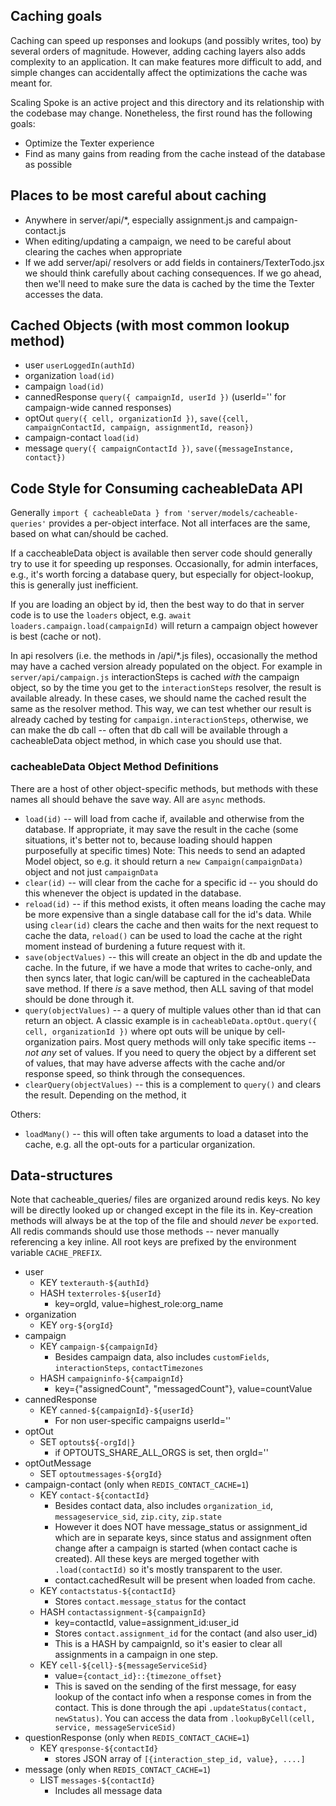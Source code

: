 ## Caching goals

Caching can speed up responses and lookups (and possibly writes, too) by several orders of
magnitude.  However, adding caching layers also adds complexity to an application.  It can
make features more difficult to add, and simple changes can accidentally affect the optimizations
the cache was meant for.

Scaling Spoke is an active project and this directory and its relationship with the codebase
may change.  Nonetheless, the first round has the following goals:

* Optimize the Texter experience
* Find as many gains from reading from the cache instead of the database as possible

## Places to be most careful about caching

* Anywhere in server/api/*, especially assignment.js and campaign-contact.js
* When editing/updating a campaign, we need to be careful about clearing the caches when appropriate
* If we add server/api/ resolvers or add fields in containers/TexterTodo.jsx
  we should think carefully about caching consequences. If we go ahead, then we'll need
  to make sure the data is cached by the time the Texter accesses the data.

## Cached Objects (with most common lookup method)

* user `userLoggedIn(authId)`
* organization `load(id)`
* campaign `load(id)`
* cannedResponse `query({ campaignId, userId })` (userId='' for campaign-wide canned responses)
* optOut `query({ cell, organizationId })`, `save({cell, campaignContactId, campaign, assignmentId, reason})`
* campaign-contact `load(id)`
* message `query({ campaignContactId })`, `save({messageInstance, contact})`

## Code Style for Consuming cacheableData API

Generally `import { cacheableData } from 'server/models/cacheable-queries'` provides a
per-object interface.  Not all interfaces are the same, based on what can/should be cached.

If a caccheableData object is available then server code should generally try to use it
for speeding up responses.  Occasionally, for admin interfaces, e.g., it's worth
forcing a database query, but especially for object-lookup, this is generally just inefficient.

If you are loading an object by id, then the best way to do that in server code is to
use the `loaders` object, e.g. `await loaders.campaign.load(campaignId)` will return
a campaign object however is best (cache or not).

In api resolvers (i.e. the methods in /api/*.js files), occasionally the method may have a
cached version already populated on the object.
For example in `server/api/campaign.js` interactionSteps is cached *with* the campaign object,
so by the time you get to the `interactionSteps` resolver, the result is available already.
In these cases, we should name the cached result the same as the resolver method.  This way,
we can test whether our result is already cached by testing for `campaign.interactionSteps`, otherwise,
we can make the db call -- often that db call will be available through a cacheableData object method,
in which case you should use that.

### cacheableData Object Method Definitions

There are a host of other object-specific methods, but methods with these names all
should behave the save way.  All are `async` methods.

* `load(id)` -- will load from cache if, available and otherwise from the database.
  If appropriate, it may save the result in the cache (some situations,
  it's better not to, because loading should happen purposefully at specific times)
  Note: This needs to send an adapted Model object, so e.g. it should return a
  `new Campaign(campaignData)` object and not just `campaignData`
* `clear(id)` -- will clear from the cache for a specific id -- you should do this whenever
  the object is updated in the database.
* `reload(id)` -- if this method exists, it often means loading the cache may be more
  expensive than a single database call for the id's data.  While using `clear(id)` clears
  the cache and then waits for the next request to cache the data, `reload()` can be used
  to load the cache at the right moment instead of burdening a future request with it.
* `save(objectValues)` -- this will create an object in the db and update the cache.
  In the future, if we have a mode that writes to cache-only, and then syncs later, that
  logic can/will be captured in the cacheableData save method.  If there *is* a save method,
  then ALL saving of that model should be done through it.
* `query(objectValues)` -- a query of multiple values other than id that can return an object.
  A classic example is in `cacheableData.optOut.query({ cell, organizationId })` where opt outs
  will be unique by cell-organization pairs.  Most query methods will only take specific
  items -- *not any* set of values.  If you need to query the object by a different set of
  values, that may have adverse affects with the cache and/or response speed, so think through
  the consequences.
* `clearQuery(objectValues)` -- this is a complement to `query()` and clears the result.
  Depending on the method, it 

Others:
* `loadMany()` -- this will often take arguments to load a dataset into the cache, e.g. all
  the opt-outs for a particular organization.

## Data-structures

Note that cacheable_queries/ files are organized around redis keys.  No key will be directly
looked up or changed except in the file its in.  Key-creation methods will always be at the
top of the file and should *never* be `export`ed.  All redis commands should use those methods -- never
manually referencing a key inline.  All root keys are prefixed by the environment variable `CACHE_PREFIX`.

* user
  * KEY `texterauth-${authId}`
  * HASH `texterroles-${userId}`
    * key=orgId, value=highest_role:org_name
* organization
  * KEY `org-${orgId}`
* campaign
  * KEY `campaign-${campaignId}`
    * Besides campaign data, also includes `customFields`, `interactionSteps`, `contactTimezones`
  * HASH `campaigninfo-${campaignId}`
    * key={"assignedCount", "messagedCount"}, value=countValue
* cannedResponse
  * KEY `canned-${campaignId}-${userId}`
    * For non user-specific campaigns userId=''
* optOut
  * SET `optouts${-orgId|}`
    * if OPTOUTS_SHARE_ALL_ORGS is set, then orgId=''
* optOutMessage
  * SET `optoutmessages-${orgId}`
* campaign-contact (only when `REDIS_CONTACT_CACHE=1`)
  * KEY `contact-${contactId}`
    * Besides contact data, also includes `organization_id`, `messageservice_sid`, `zip.city`, `zip.state`
    * However it does NOT have message_status or assignment_id which are in separate keys, since status and assignment often change after a campaign is started (when contact cache is created). All these keys are merged together with `.load(contactId)` so it's mostly transparent to the user.
    * contact.cachedResult will be present when loaded from cache.
  * KEY `contactstatus-${contactId}`
    * Stores `contact.message_status` for the contact
  * HASH `contactassignment-${campaignId}`
    * key=contactId, value=assignment_id:user_id
    * Stores `contact.assignment_id` for the contact (and also user_id)
    * This is a HASH by campaignId, so it's easier to clear all assignments in a campaign in one step.
  * KEY `cell-${cell}-${messageServiceSid}`
    * value=`{contact_id}::{timezone_offset}`
    * This is saved on the sending of the first message, for easy lookup of the contact info when a response comes in from the contact.  This is done through the api `.updateStatus(contact, newStatus)`. You can access the data from `.lookupByCell(cell, service, messageServiceSid)`
* questionResponse (only when `REDIS_CONTACT_CACHE=1`)
  * KEY `qresponse-${contactId}`
    * stores JSON array of `[{interaction_step_id, value}, ....]`
* message (only when `REDIS_CONTACT_CACHE=1`)
  * LIST `messages-${contactId}`
    * Includes all message data
